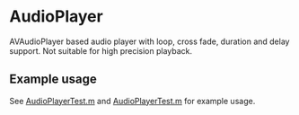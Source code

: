 AudioPlayer
===========

AVAudioPlayer based audio player with loop, cross fade, duration and delay
support.
Not suitable for high precision playback.

Example usage
-------------

See
[AudioPlayerTest.m](AudioPlayerTest.m)
and
[AudioPlayerTest.m](AudioPlayerTest.h)
for example usage.
